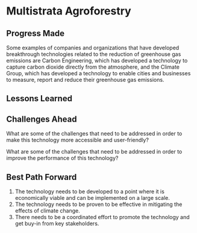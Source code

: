 # Multistrata Agroforestry

## Progress Made



Some examples of companies and organizations that have developed breakthrough technologies related to the reduction of greenhouse gas emissions are Carbon Engineering, which has developed a technology to capture carbon dioxide directly from the atmosphere, and the Climate Group, which has developed a technology to enable cities and businesses to measure, report and reduce their greenhouse gas emissions.

## Lessons Learned



## Challenges Ahead



What are some of the challenges that need to be addressed in order to make this technology more accessible and user-friendly?

What are some of the challenges that need to be addressed in order to improve the performance of this technology?

## Best Path Forward



1. The technology needs to be developed to a point where it is economically viable and can be implemented on a large scale.
2. The technology needs to be proven to be effective in mitigating the effects of climate change.
3. There needs to be a coordinated effort to promote the technology and get buy-in from key stakeholders.
